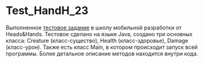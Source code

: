 # Test_HandH_23

Выполненное [тестовое задание](https://docs.google.com/document/d/1lfpe1JDCuGMQ3cFyn5oNk2PqRO94z6IqCq6yoTaUsYo/edit) в школу мобильной разработки от Heads&Hands.
Тестовое сделано на языке Java, создано три основных класса: Creature (класс-существо), Health (класс-здоровье), Damage (класс-урон). Также есть класс Main, в котором происходит запуск всей программы. Более детальное описание методов находится внутри кода.
